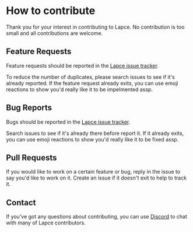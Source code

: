 # How to contribute
Thank you for your interest in contributing to Lapce. No contribution is too small and all contributions are welcome.

## Feature Requests

Feature requests should be reported in the
[Lapce issue tracker](https://github.com/lapce/lapce/issues).

To reduce the number of 
duplicates, please search issues to see if it's already reported.
If the feature request already exits, you can use emoji reactions to show you'd really like it to be impelmented assp. 

## Bug Reports

Bugs should be reported in the
[Lapce issue tracker](https://github.com/lapce/lapce/issues).

Search issues to see if it's already there before report it.
If it already exits, you can use emoji reactions to show you'd really like it to be fixed assp. 

## Pull Requests

If you would like to work on a certain feature or bug, reply in the issue to say you'd like to work on it.
Create an issue if it doesn't exit to help to track it. 

## Contact

If you've got any questions about contributing, you can use [Discord](https://discord.gg/n8tGJ6Rn6D) to chat with many of Lapce contributors. 
